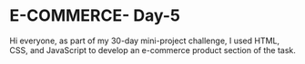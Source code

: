  # E-COMMERCE-  Day-5
 Hi everyone, as part of my 30-day mini-project challenge, I used HTML, CSS, and JavaScript to develop an e-commerce product section of the task.
